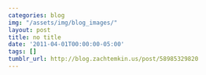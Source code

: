 ```yaml
---
categories: blog
img: "/assets/img/blog_images/" 
layout: post
title: no title
date: '2011-04-01T00:00:00-05:00'
tags: []
tumblr_url: http://blog.zachtemkin.us/post/58985329820
---
```


